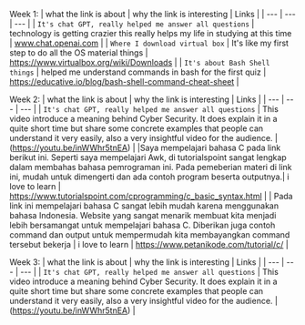
Week 1:
| what the link is about | why the link is interesting | Links |
| --- | --- | --- |
| `It's chat GPT, really helped me answer all questions` | technology is getting crazier this really helps my life in studying at this time | www.chat.openai.com |
| `Where I download virtual box` | It's like my first step to do all the OS material things | https://www.virtualbox.org/wiki/Downloads |
| `It's about Bash Shell things` | helped me understand commands in bash for the first quiz | https://educative.io/blog/bash-shell-command-cheat-sheet |

Week 2:
| what the link is about | why the link is interesting | Links |
| --- | --- | --- |
| `It's chat GPT, really helped me answer all questions` | This video introduce a meaning behind Cyber Security. It does explain it in a quite short time but share some concrete examples that people can understand it very easily, also a very insightful video for the audience. | (https://youtu.be/inWWhr5tnEA) |
|Saya mempelajari bahasa C pada link berikut ini. Seperti saya mempelajari Awk, di tutorialspoint sangat lengkap dalam membahas bahasa pemrograman ini. Pada pemeberian materi di link ini, mudah untuk dimengerti dan ada contoh program beserta outputnya.| i love to learn | https://www.tutorialspoint.com/cprogramming/c_basic_syntax.html |
| Pada link ini mempelajari bahasa C sangat lebih mudah karena menggunakan bahasa Indonesia. Website yang sangat menarik membuat kita menjadi lebih bersamangat untuk mempelajari bahasa C. Diberikan juga contoh command dan output untuk mempermudah kita membayangkan command tersebut bekerja | i love to learn | https://www.petanikode.com/tutorial/c/ |

Week 3:
| what the link is about | why the link is interesting | Links |
| --- | --- | --- |
| `It's chat GPT, really helped me answer all questions` | This video introduce a meaning behind Cyber Security. It does explain it in a quite short time but share some concrete examples that people can understand it very easily, also a very insightful video for the audience. | (https://youtu.be/inWWhr5tnEA) |
